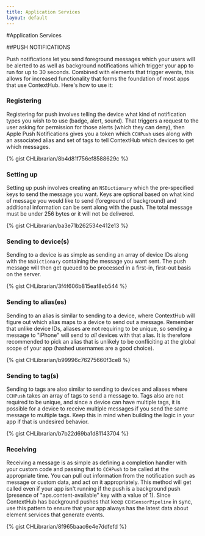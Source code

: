 ```yaml
---
title: Application Services
layout: default
---
```

#Application Services

##PUSH NOTIFICATIONS

Push notifications let you send foreground messages which your users will be alerted to as well as background notifications which trigger your app to run for up to 30 seconds. Combined with elements that trigger events, this allows for increased functionality that forms the foundation of most apps that use ContextHub. Here's how to use it:
<br />

### Registering

Registering for push involves telling the device what kind of notification types you wish to to use (badge, alert, sound). That triggers a request to the user asking for permission for those alerts (which they can deny), then Apple Push Notifications gives you a token which `CCHPush` uses along with an associated alias and set of tags to tell ContextHub which devices to get which messages. 

{% gist CHLibrarian/8b4d81f756ef8588629c %}
<br />

### Setting up

Setting up push involves creating an `NSDictionary` which the pre-specified keys to send the message you want. Keys are optional based on what kind of message you would like to send (foreground of background) and additional information can be sent along with the push. The total message must be under 256 bytes or it will not be delivered.

{% gist CHLibrarian/ba3e71b262534e412e13 %}
<br />

### Sending to device(s)

Sending to a device is as simple as sending an array of device IDs along with the `NSDictionary` containing the message you want sent. The push message will then get queued to be processed in a first-in, first-out basis on the server.

{% gist CHLibrarian/3f4f606b815eaf8eb544 %}
<br />

### Sending to alias(es)

Sending to an alias is similar to sending to a device, where ContextHub will figure out which alias maps to a device to send out a message. Remember that unlike device IDs, aliases are not requiring to be unique, so sending a message to "iPhone" will send to *all* devices with that alias. It is therefore recommended to pick an alias that is unlikely to be confliciting at the global scope of your app (hashed usernames are a good choice).

{% gist CHLibrarian/b99996c76275660f3ce8 %}
<br />

### Sending to tag(s)

Sending to tags are also similar to sending to devices and aliases where `CCHPush` takes an array of tags to send a message to. Tags also are not required to be unique, and since a device can have multiple tags, it is possible for a device to receive multiple messages if you send the same message to multiple tags. Keep this in mind when building the logic in your app if that is undesired behavior.

{% gist CHLibrarian/b7b22d69ba1d81143704 %}
<br />

### Receiving

Receiving a message is as simple as defining a completion handler with your custom code and passing that to `CCHPush` to be called at the appropriate time. You can pull out information from the notification such as message or custom data, and act on it appropriately. This method will get called even if your app isn't running if the push is a background push (presence of "aps.content-available" key with a value of 1). Since ContextHub has background pushes that keep `CCHSensorPipeline` in sync, use this pattern to ensure that your app always has the latest data about element services that generate events.

{% gist CHLibrarian/8f965baac6e4e7ddfefd %}
<br />